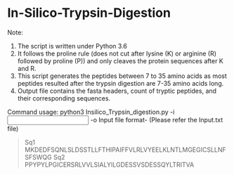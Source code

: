 # In-Silico-Trypsin-Digestion
Note:
1.	The script is written under Python 3.6
2.	It follows the proline rule (does not cut after lysine (K) or arginine (R) followed by proline (P)) and only cleaves the protein sequences after K and R.
3.	This script generates the peptides between 7 to 35 amino acids as most peptides resulted after the trypsin digestion are 7-35 amino acids long.
4.	Output file contains the fasta headers, count of tryptic peptides, and their corresponding sequences.

Command usage: python3 Insilico_Trypsin_digestion.py -i <input file> -o <output>
Input file format- (Please refer the Input.txt file)
>Sq1	MKDEDFSQNLSLDSSTLLFTHIPAIFFVLRLVYEELKLNTLMGEGICSLLNFSFSWQG
>Sq2	PPYPYLPGICERSRLVVLSIALYILGDESSVSDESSQYLTRITVA
